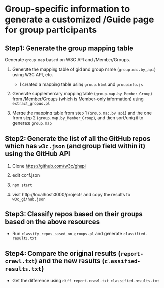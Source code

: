 # Group-specific information to generate a customized /Guide page for group participants

## Step1: Generate the group mapping table

Generate `group.map` based on W3C API and /Member/Groups.

1. Generate the mapping table of gid and group name (`group.map.by_api`) using W3C API, etc.
    - I created a mapping table using `group.html` and `groupinfo.js`

1. Generate supplementary mapping table (`group.map.by_Member_Group`) from /Member/Groups (which is Member-only information) using `extract_gropus.pl`

1. Merge the mapping table from step 1 (`group.map.by_api`) and the one from step 2 (`group.map.by_Member_Group`), and then sort/uniq it to generate `group.map`

## Step2: Generate the list of all the GitHub repos which has `w3c.json` (and group field within it) using the GitHub API

1. Clone https://github.com/w3c/ghapi

1. edit conf.json

1. `npm start`

1. visit http://localhost:3000/projects and copy the results to `w3c_github.json`

## Step3: Classify repos based on their groups based on the above resources

- Run `classify_repos_based_on_groups.pl` and generate `classified-results.txt`

## Step4: Compare the original results (`report-crawl.txt`) and the new results (`classified-results.txt`)

- Get the difference using `diff report-crawl.txt classified-results.txt`

